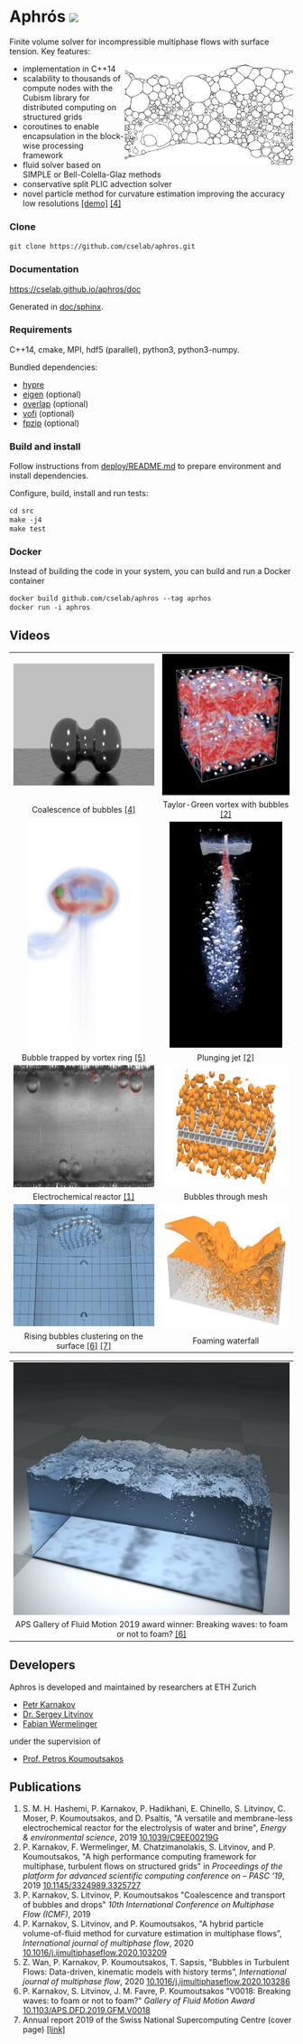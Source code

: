 <!--- Generated by README.py -->
# Aphrós [<img src="https://circleci.com/gh/cselab/aphros.svg?style=svg">](https://github.com/cselab/aphros/commits/master)

Finite volume solver for incompressible multiphase flows with surface tension.
Key features:

<img src="/doc/images/foam.png" width=300 height=180 align="right">

- implementation in C++14
- scalability to thousands of compute nodes
  with the Cubism library for distributed computing on structured grids
- coroutines to enable encapsulation in the block-wise processing framework
- fluid solver based on SIMPLE or Bell-Colella-Glaz methods
- conservative split PLIC advection solver
- novel particle method for curvature estimation improving the accuracy low resolutions
[[demo]](https://cselab.github.io/aphros/curv.html)
[[4]](https://doi.org/10.1016/j.ijmultiphaseflow.2020.103209)

### Clone

    git clone https://github.com/cselab/aphros.git

### Documentation

<https://cselab.github.io/aphros/doc>

Generated in [doc/sphinx](doc/sphinx).

### Requirements

C++14, cmake, MPI, hdf5 (parallel), python3, python3-numpy.

Bundled dependencies:

* [hypre](https://github.com/hypre-space/hypre)
* [eigen](https://gitlab.com/libeigen/eigen) (optional)
* [overlap](https://github.com/severinstrobl/overlap) (optional)
* [vofi](https://github.com/VOFTracking/Vofi) (optional)
* [fpzip](https://github.com/LLNL/fpzip) (optional)

### Build and install

Follow instructions from [deploy/README.md](deploy/README.md) to
prepare environment and install dependencies.

Configure, build, install and run tests:

    cd src
    make -j4
    make test

### Docker

Instead of building the code in your system, you can build and run a Docker
container

    docker build github.com/cselab/aphros --tag aprhos
    docker run -i aphros

## Videos

|    |    |
:---:|:---:
[<img src="/doc/images/coalescence.jpg" width=384 height=216>](https://www.cse-lab.ethz.ch/wp-content/uploads/2020/06/coalescence.mp4) | [<img src="/doc/images/taylor_green.jpg" width=250 height=250>](https://www.cse-lab.ethz.ch/wp-content/uploads/2020/06/taylor_green.mp4)
Coalescence of bubbles [[4]](https://doi.org/10.1016/j.ijmultiphaseflow.2020.103209) | Taylor-Green vortex with bubbles [[2]](https://doi.org/10.1145/3324989.3325727)
[<img src="/doc/images/vortex_bubble.jpg" width=200 height=400>](https://www.cse-lab.ethz.ch/wp-content/uploads/2020/06/vortex_bubble.mp4) | [<img src="/doc/images/plunging_jet.jpg" width=200 height=400>](https://www.cse-lab.ethz.ch/wp-content/uploads/2020/06/plunging_jet.mp4)
Bubble trapped by vortex ring [[5]](https://doi.org/10.1016/j.ijmultiphaseflow.2020.103286) | Plunging jet [[2]](https://doi.org/10.1145/3324989.3325727)
[<img src="/doc/images/reactor.jpg" width=384 height=216>](https://www.cse-lab.ethz.ch/wp-content/uploads/2020/06/reactor.mp4) | [<img src="/doc/images/mesh_bubbles.jpg" width=384 height=216>](https://www.cse-lab.ethz.ch/wp-content/uploads/2020/06/mesh_bubbles.mp4)
Electrochemical reactor [[1]](https://doi.org/10.1039/C9EE00219G) | Bubbles through mesh
[<img src="/doc/images/rising_bubbles.jpg" width=384 height=216>](https://www.cse-lab.ethz.ch/wp-content/uploads/2020/06/rising_bubbles.mp4) | [<img src="/doc/images/foaming_waterfall.jpg" width=384 height=216>](https://www.cse-lab.ethz.ch/wp-content/uploads/2020/06/foaming_waterfall.mp4)
 Rising bubbles clustering on the surface [[6]](https://doi.org/10.1103/APS.DFD.2019.GFM.V0018) [[7]](https://www.cscs.ch/publications/annual-reports/cscs-annual-report-2019) | Foaming waterfall

|     |
|:---:|
|[<img src="/doc/images/breaking_waves.jpg" width=795 height=447>](https://www.youtube.com/watch?v=iGdphpztCJQ)|
|APS Gallery of Fluid Motion 2019 award winner: Breaking waves: to foam or not to foam? [[6]](https://doi.org/10.1103/APS.DFD.2019.GFM.V0018)|

## Developers

Aphros is developed and maintained by researchers at ETH Zurich

* [Petr Karnakov](https://www.cse-lab.ethz.ch/member/petr-karnakov/)
* [Dr. Sergey Litvinov](https://www.cse-lab.ethz.ch/member/sergey-litvinov/)
* [Fabian Wermelinger](https://www.cse-lab.ethz.ch/member/fabian-wermelinger/)

under the supervision of

* [Prof. Petros Koumoutsakos](https://www.cse-lab.ethz.ch/member/petros-koumoutsakos/)

## Publications

1. S. M. H. Hashemi, P. Karnakov, P. Hadikhani, E. Chinello, S.
  Litvinov, C.  Moser, P. Koumoutsakos, and D. Psaltis, "A versatile and
  membrane-less electrochemical reactor for the electrolysis of water and
  brine", _Energy & environmental science_, 2019
  [10.1039/C9EE00219G](https://doi.org/10.1039/C9EE00219G)
2. P. Karnakov, F. Wermelinger, M. Chatzimanolakis, S. Litvinov,
  and P.  Koumoutsakos, "A high performance computing framework for multiphase,
  turbulent flows on structured grids" in _Proceedings of the platform for
  advanced scientific computing conference on – PASC ’19_, 2019
  [10.1145/3324989.3325727](https://doi.org/10.1145/3324989.3325727)
3. P. Karnakov, S. Litvinov, P. Koumoutsakos
  "Coalescence and transport of bubbles and drops"
  _10th International Conference on Multiphase Flow (ICMF)_, 2019
4. P. Karnakov, S. Litvinov, and P. Koumoutsakos, "A hybrid
  particle volume-of-fluid method for curvature estimation in multiphase
  flows”, _International journal of multiphase flow_, 2020
  [10.1016/j.ijmultiphaseflow.2020.103209](https://doi.org/10.1016/j.ijmultiphaseflow.2020.103209)
5. Z. Wan, P. Karnakov, P. Koumoutsakos, T. Sapsis, "Bubbles in
  Turbulent Flows: Data-driven, kinematic models with history terms”,
  _International journal of multiphase flow_, 2020
  [10.1016/j.ijmultiphaseflow.2020.103286](https://doi.org/10.1016/j.ijmultiphaseflow.2020.103286)
6. P. Karnakov, S. Litvinov, J. M. Favre, P. Koumoutsakos
  "V0018: Breaking waves: to foam or not to foam?"
  _Gallery of Fluid Motion Award_
  [10.1103/APS.DFD.2019.GFM.V0018](https://doi.org/10.1103/APS.DFD.2019.GFM.V0018)
7. Annual report 2019 of the Swiss National Supercomputing Centre (cover page)
  [[link]](https://www.cscs.ch/publications/annual-reports/cscs-annual-report-2019)
